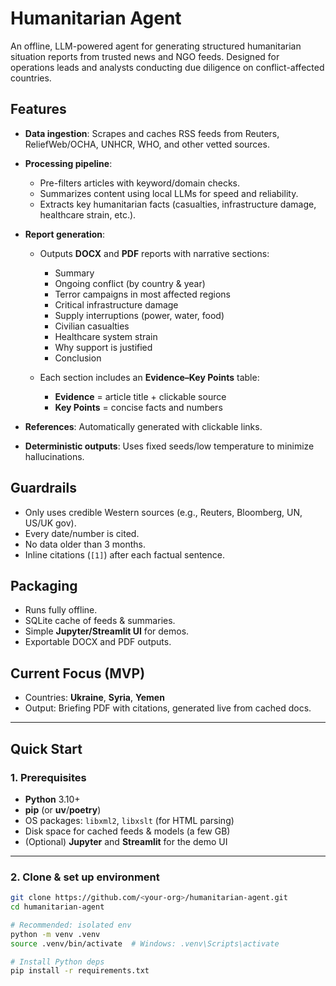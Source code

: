 # Humanitarian Agent

An offline, LLM-powered agent for generating structured humanitarian situation reports from trusted news and NGO feeds.
Designed for operations leads and analysts conducting due diligence on conflict-affected countries.

## Features

* **Data ingestion**: Scrapes and caches RSS feeds from Reuters, ReliefWeb/OCHA, UNHCR, WHO, and other vetted sources.
* **Processing pipeline**:

  * Pre-filters articles with keyword/domain checks.
  * Summarizes content using local LLMs for speed and reliability.
  * Extracts key humanitarian facts (casualties, infrastructure damage, healthcare strain, etc.).
* **Report generation**:

  * Outputs **DOCX** and **PDF** reports with narrative sections:
    * Summary
    * Ongoing conflict (by country & year)
    * Terror campaigns in most affected regions
    * Critical infrastructure damage
    * Supply interruptions (power, water, food)
    * Civilian casualties
    * Healthcare system strain
    * Why support is justified
    * Conclusion

  * Each section includes an **Evidence–Key Points** table:
    * **Evidence** = article title + clickable source
    * **Key Points** = concise facts and numbers

* **References**: Automatically generated with clickable links.
* **Deterministic outputs**: Uses fixed seeds/low temperature to minimize hallucinations.

## Guardrails

* Only uses credible Western sources (e.g., Reuters, Bloomberg, UN, US/UK gov).
* Every date/number is cited.
* No data older than 3 months.
* Inline citations (`[1]`) after each factual sentence.

## Packaging

* Runs fully offline.
* SQLite cache of feeds & summaries.
* Simple **Jupyter/Streamlit UI** for demos.
* Exportable DOCX and PDF outputs.

## Current Focus (MVP)

* Countries: **Ukraine**, **Syria**, **Yemen**
* Output: Briefing PDF with citations, generated live from cached docs.

---

## Quick Start

### 1. Prerequisites
- **Python** 3.10+  
- **pip** (or **uv**/**poetry**)  
- OS packages: `libxml2`, `libxslt` (for HTML parsing)  
- Disk space for cached feeds & models (a few GB)  
- (Optional) **Jupyter** and **Streamlit** for the demo UI

---

### 2. Clone & set up environment
```bash
git clone https://github.com/<your-org>/humanitarian-agent.git
cd humanitarian-agent

# Recommended: isolated env
python -m venv .venv
source .venv/bin/activate  # Windows: .venv\Scripts\activate

# Install Python deps
pip install -r requirements.txt
